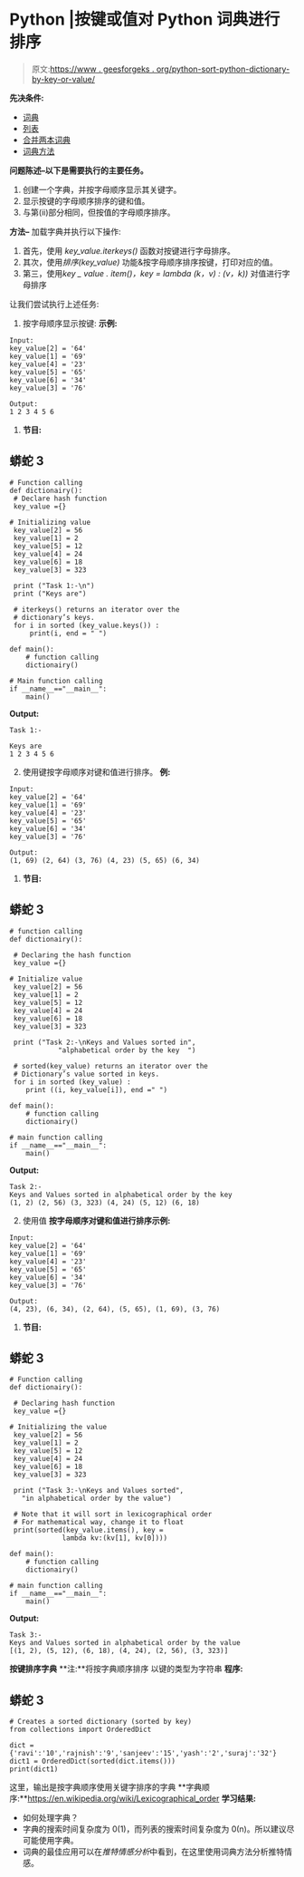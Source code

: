# Python |按键或值对 Python 词典进行排序

> 原文:[https://www . geesforgeks . org/python-sort-python-dictionary-by-key-or-value/](https://www.geeksforgeeks.org/python-sort-python-dictionaries-by-key-or-value/)

**先决条件:**

*   [词典](https://www.geeksforgeeks.org/python-dictionary/)
*   [列表](https://www.geeksforgeeks.org/list-methods-python/)
*   [合并两本词典](https://www.geeksforgeeks.org/python-merging-two-dictionaries/)
*   [词典方法](https://www.geeksforgeeks.org/dictionary-methods-in-python-set-1-cmp-len-items/)

**问题陈述–以下是需要执行的主要任务。**

1.  创建一个字典，并按字母顺序显示其关键字。
2.  显示按键的字母顺序排序的键和值。
3.  与第(ii)部分相同，但按值的字母顺序排序。

**方法–**
加载字典并执行以下操作:

1.  首先，使用 *key_value.iterkeys()* 函数对按键进行字母排序。
2.  其次，使用*排序(key_value)* 功能&按字母顺序排序按键，打印对应的值。
3.  第三，使用*key _ value . item()，key = lambda (k，v) : (v，k))* 对值进行字母排序

让我们尝试执行上述任务:

1.  按字母顺序显示按键:
    **示例:**

```
Input:
key_value[2] = '64'       
key_value[1] = '69'
key_value[4] = '23'
key_value[5] = '65'
key_value[6] = '34'
key_value[3] = '76'

Output:
1 2 3 4 5 6 
```

1.  **节目:**

## 蟒蛇 3

```
# Function calling
def dictionairy():
 # Declare hash function     
 key_value ={}   

# Initializing value
 key_value[2] = 56      
 key_value[1] = 2
 key_value[5] = 12
 key_value[4] = 24
 key_value[6] = 18     
 key_value[3] = 323

 print ("Task 1:-\n")
 print ("Keys are")

 # iterkeys() returns an iterator over the
 # dictionary’s keys.
 for i in sorted (key_value.keys()) :
     print(i, end = " ")

def main():
    # function calling
    dictionairy()            

# Main function calling
if __name__=="__main__":     
    main()
```

**Output:** 

```
Task 1:-

Keys are
1 2 3 4 5 6
```

2.  使用键按字母顺序对键和值进行排序。
    **例:**

```
Input:
key_value[2] = '64'       
key_value[1] = '69'
key_value[4] = '23'
key_value[5] = '65'
key_value[6] = '34'
key_value[3] = '76'

Output:
(1, 69) (2, 64) (3, 76) (4, 23) (5, 65) (6, 34)
```

1.  **节目:**

## 蟒蛇 3

```
# function calling
def dictionairy():

 # Declaring the hash function     
 key_value ={}   

# Initialize value
 key_value[2] = 56      
 key_value[1] = 2
 key_value[5] = 12
 key_value[4] = 24
 key_value[6] = 18     
 key_value[3] = 323

 print ("Task 2:-\nKeys and Values sorted in",
            "alphabetical order by the key  ") 

 # sorted(key_value) returns an iterator over the
 # Dictionary’s value sorted in keys. 
 for i in sorted (key_value) :
    print ((i, key_value[i]), end =" ")

def main():
    # function calling
    dictionairy()            

# main function calling
if __name__=="__main__":    
    main()
```

**Output:** 

```
Task 2:-
Keys and Values sorted in alphabetical order by the key  
(1, 2) (2, 56) (3, 323) (4, 24) (5, 12) (6, 18)
```

2.  使用值
    **按字母顺序对键和值进行排序示例:**

```
Input:
key_value[2] = '64'       
key_value[1] = '69'
key_value[4] = '23'
key_value[5] = '65'
key_value[6] = '34'
key_value[3] = '76'

Output:
(4, 23), (6, 34), (2, 64), (5, 65), (1, 69), (3, 76)
```

1.  **节目:**

## 蟒蛇 3

```
# Function calling
def dictionairy():

 # Declaring hash function     
 key_value ={}   

# Initializing the value
 key_value[2] = 56      
 key_value[1] = 2
 key_value[5] = 12
 key_value[4] = 24
 key_value[6] = 18     
 key_value[3] = 323

 print ("Task 3:-\nKeys and Values sorted",
   "in alphabetical order by the value")

 # Note that it will sort in lexicographical order
 # For mathematical way, change it to float
 print(sorted(key_value.items(), key =
             lambda kv:(kv[1], kv[0])))   

def main():
    # function calling
    dictionairy()           

# main function calling
if __name__=="__main__":     
    main()
```

**Output:** 

```
Task 3:-
Keys and Values sorted in alphabetical order by the value
[(1, 2), (5, 12), (6, 18), (4, 24), (2, 56), (3, 323)]
```

**按键排序字典**
**注:**将按字典顺序排序
以键的类型为字符串
**程序:**

## 蟒蛇 3

```
# Creates a sorted dictionary (sorted by key)
from collections import OrderedDict

dict = {'ravi':'10','rajnish':'9','sanjeev':'15','yash':'2','suraj':'32'}
dict1 = OrderedDict(sorted(dict.items()))
print(dict1)
```

这里，输出是按字典顺序使用关键字排序的字典
**字典顺序:**https://en.wikipedia.org/wiki/Lexicographical_order
**学习结果:**

*   如何处理字典？
*   字典的搜索时间复杂度为 0(1)，而列表的搜索时间复杂度为 0(n)。所以建议尽可能使用字典。
*   词典的最佳应用可以在*推特情感分析*中看到，在这里使用词典方法分析推特情感。